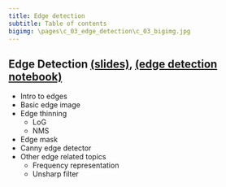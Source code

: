 ```yaml
---
title: Edge detection
subtitle: Table of contents
bigimg: \pages\c_03_edge_detection\c_03_bigimg.jpg
---
```


## **Edge Detection** [(slides)](/pages/c_03_edge_detection/slides/), [(edge detection notebook)](/pages/c_03_edge_detection/edge_detection_nb/)
   - Intro to edges
   - Basic edge image
   - Edge thinning
     - LoG
     - NMS
   - Edge mask
   - Canny edge detector
   - Other edge related topics
     - Frequency representation
     - Unsharp filter